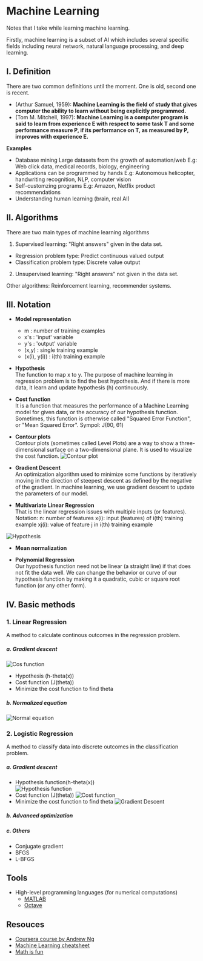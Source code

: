 # Machine Learning
Notes that I take while learning machine learning.

Firstly, machine learning is a subset of AI which includes several specific fields including neural network, natural language processing, and deep learning.

## I. Definition
There are two common definitions until the moment. One is old, second one is recent.
* (Arthur Samuel, 1959): **Machine Learning is the field of study that gives computer the ability to learn without being explicitly programmed.**
* (Tom M. Mitchell, 1997): **Machine Learning is a computer program is said to learn from experience E with respect to some task T and some performance measure P, if its performance on T, as measured by P, improves with experience E.**

**Examples**  
* Database mining
  Large datasets from the growth of automation/web
  E.g: Web click data, medical records, biology, engineering
* Applications can be programmed by hands
  E.g: Autonomous helicopter, handwriting recognition, NLP, computer vision
* Self-customzing programs
  E.g: Amazon, Netflix product recommendations
* Understanding human learning (brain, real AI)

## II. Algorithms
There are two main types of machine learning algorithms
1. Supervised learning: "Right answers" given in the data set.
  * Regression problem type: Predict continuous valued output
  * Classification problem type: Discrete value output
2. Unsupervised learning: "Right answers" not given in the data set.

Other algorithms: Reinforcement learning, recommender systems.

## III. Notation
* **Model representation**  
  - m : number of training examples
  - x's : 'input' variable
  - y's : 'output' variable
  - (x,y) : single training example
  - (x(i), y(i)) : i(th) training example

* **Hypothesis**  
The function to map x to y.
The purpose of machine learning in regression problem is to find the best hypothesis.
And if there is more data, it learn and update hypothesis (h) continuously.

* **Cost function**  
It is a function that measures the performance of a Machine Learning model for given data, or the accuracy of our hypothesis function.
Sometimes, this function is otherwise called "Squared Error Function", or "Mean Squared Error".
Sympol: J(θ0, θ1)

* **Contour plots**  
Contour plots (sometimes called Level Plots) are a way to show a three-dimensional surface on a two-dimensional plane. It is used to visualize the cost function.
![Contour plot](http://www.adeveloperdiary.com/wp-content/uploads/2018/11/How-to-visualize-Gradient-Descent-using-Contour-plot-in-Python-adeveloperdiary.com-1.jpg)

* **Gradient Descent**  
An optimization algorithm used to minimize some functions by iteratively moving in the direction of steepest descent as defined by the negative of the gradient. In machine learning, we use gradient descent to update the parameters of our model.

* **Multivariate Linear Regression**  
That is the linear regression issues with multiple inputs (or features).
Notation:
n: number of features
x(i): input (features) of i(th) training example
xj(i): value of feature j in i(th) training example

![Hypothesis](https://humanunsupervised.github.io/humanunsupervised.com/topics/images/lesson2/02.png)
* **Mean normalization**  

* **Polynomial Regression**  
Our hypothesis function need not be linear (a straight line) if that does not fit the data well.
We can change the behavior or curve of our hypothesis function by making it a quadratic, cubic or square root function (or any other form).

## IV. Basic methods
### 1. Linear Regression
A method to calculate continous outcomes in the regression problem.
##### a. Gradient descent
![Cos function](https://i.pinimg.com/originals/43/7d/47/437d47ca32f469ded991b6d0194bb8e2.jpg)
* Hypothesis (h-theta(x))
* Cost function (J(theta))
* Minimize the cost function to find theta

##### b. Normalized equation
![Normal equation](https://media.geeksforgeeks.org/wp-content/uploads/Untitled-drawing-1-10.png)

### 2. Logistic Regression
A method to classify data into discrete outcomes in the classification problem.
##### a. Gradient descent
* Hypothesis function(h-theta(x))  
![Hypothesis function](https://i.ytimg.com/vi/q6aZeJFlGcc/maxresdefault.jpg)
* Cost function (J(theta))
![Cost function](https://i.pinimg.com/originals/95/74/5c/95745c6d44c662e8d7fd3641593d8833.png)
* Minimize the cost function to find theta
![Gradient Descent](https://i.stack.imgur.com/pYVzl.png)
##### b. Advanced optimization
##### c. Others
* Conjugate gradient
* BFGS
* L-BFGS

## Tools
* High-level programming languages (for numerical computations)  
  * [MATLAB](https://www.mathworks.com/products/matlab.html)
  * [Octave](https://www.gnu.org/software/octave/)


## Resouces
* [Coursera course by Andrew Ng](https://www.coursera.org/learn/machine-learning/)
* [Machine Learning cheatsheet](https://ml-cheatsheet.readthedocs.io/en/latest/)
* [Math is fun](https://www.mathsisfun.com/)
